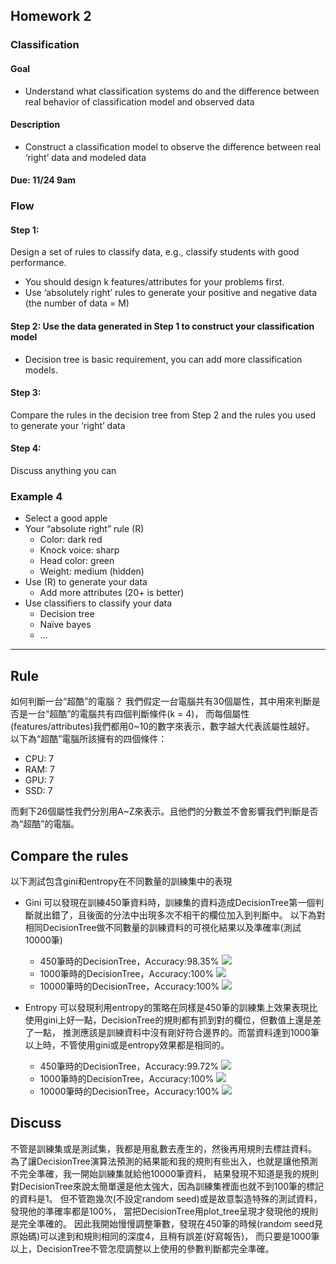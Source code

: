 ## Homework 2  
### Classification   

#### Goal
* Understand what classification systems do and the 
difference between real behavior of classification model 
and observed data 
#### Description
* Construct a classification model to observe the 
difference between real ‘right’ data and modeled data
#### Due: 11/24 9am


### Flow 
#### Step 1: 
Design a set of rules to classify data, e.g., classify students with good performance.
* You should design k features/attributes for your problems first.
* Use ‘absolutely right’ rules to generate your positive and negative data (the number of data = M) 
#### Step 2: Use the data generated in Step 1 to construct your classification model 
* Decision tree is basic requirement, you can add more classification models.
#### Step 3: 
Compare the rules in the decision tree from Step 2 and the rules you used to generate your ‘right’ data 
#### Step 4: 
Discuss anything you can


### Example 4 
* Select a good apple 
* Your “absolute right” rule (R) 
    * Color: dark red 
    * Knock voice: sharp 
    * Head color: green 
    * Weight: medium (hidden) 
* Use (R) to generate your data 
    * Add more attributes (20+ is better) 
* Use classifiers to classify your data 
    * Decision tree 
    * Naïve bayes 
    * …
    
---
## Rule
如何判斷一台“超酷”的電腦？
我們假定一台電腦共有30個屬性，其中用來判斷是否是一台“超酷”的電腦共有四個判斷條件(k = 4)，
而每個屬性(features/attributes)我們都用0~10的數字來表示，數字越大代表該屬性越好。
以下為“超酷”電腦所該擁有的四個條件：

* CPU: 7
* RAM: 7
* GPU: 7
* SSD: 7  

而剩下26個屬性我們分別用A~Z來表示。且他們的分數並不會影響我們判斷是否為“超酷”的電腦。
    
    
    
## Compare the rules
以下測試包含gini和entropy在不同數量的訓練集中的表現

* Gini
    可以發現在訓練450筆資料時，訓練集的資料造成DecisionTree第一個判斷就出錯了，且後面的分法中出現多次不相干的欄位加入到判斷中。
    以下為對相同DecisionTree做不同數量的訓練資料的可視化結果以及準確率(測試10000筆)
    
    * 450筆時的DecisionTree，Accuracy:98.35%
    ![](res/DecisionTree_450.jpg)
    * 1000筆時的DecisionTree，Accuracy:100%
    ![](res/DecisionTree_1000.jpg)
    * 10000筆時的DecisionTree，Accuracy:100%
    ![](res/DecisionTree_10000.jpg)
    
* Entropy
    可以發現利用entropy的策略在同樣是450筆的訓練集上效果表現比使用gini上好一點，DecisionTree的規則都有抓到對的欄位，但數值上還是差了一點，
    推測應該是訓練資料中沒有剛好符合邊界的。而當資料達到1000筆以上時，不管使用gini或是entropy效果都是相同的。

    * 450筆時的DecisionTree，Accuracy:99.72%
    ![](res/DecisionTree_450_entropy.jpg)
    * 1000筆時的DecisionTree，Accuracy:100%
    ![](res/DecisionTree_1000_entropy.jpg)
    * 10000筆時的DecisionTree，Accuracy:100%
    ![](res/DecisionTree_10000_entropy.jpg)



## Discuss
不管是訓練集或是測試集，我都是用亂數去產生的，然後再用規則去標註資料。
為了讓DecisionTree演算法預測的結果能和我的規則有些出入，也就是讓他預測不完全準確，我一開始訓練集就給他10000筆資料，
結果發現不知道是我的規則對DecisionTree來說太簡單還是他太強大，因為訓練集裡面也就不到100筆的標記的資料是1。
但不管跑幾次(不設定random seed)或是故意製造特殊的測試資料，發現他的準確率都是100%，
當把DecisionTree用plot_tree呈現才發現他的規則是完全準確的。
因此我開始慢慢調整筆數，發現在450筆的時候(random seed見原始碼)可以達到和規則相同的深度4，且稍有誤差(好寫報告)，
而只要是1000筆以上，DecisionTree不管怎麼調整以上使用的參數判斷都完全準確。



